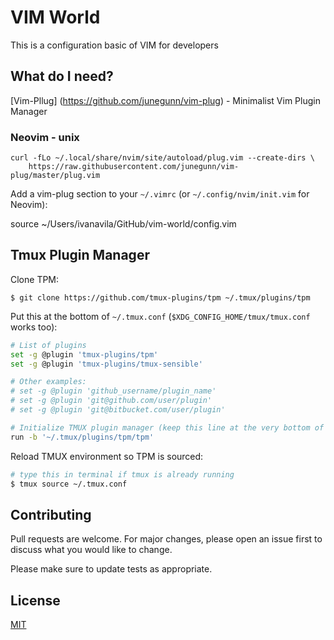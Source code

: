 # VIM World

This is a configuration basic of VIM for developers

## What do I need?

[Vim-Pllug] (https://github.com/junegunn/vim-plug) - Minimalist Vim Plugin Manager

### Neovim - unix

```
curl -fLo ~/.local/share/nvim/site/autoload/plug.vim --create-dirs \
    https://raw.githubusercontent.com/junegunn/vim-plug/master/plug.vim
```

Add a vim-plug section to your ` ~/.vimrc ` (or ` ~/.config/nvim/init.vim ` for Neovim):

source ~/Users/ivanavila/GitHub/vim-world/config.vim



## Tmux Plugin Manager

Clone TPM:

``` $ git clone https://github.com/tmux-plugins/tpm ~/.tmux/plugins/tpm ```

Put this at the bottom of `~/.tmux.conf` (`$XDG_CONFIG_HOME/tmux/tmux.conf`
works too):

```bash
# List of plugins
set -g @plugin 'tmux-plugins/tpm'
set -g @plugin 'tmux-plugins/tmux-sensible'

# Other examples:
# set -g @plugin 'github_username/plugin_name'
# set -g @plugin 'git@github.com/user/plugin'
# set -g @plugin 'git@bitbucket.com/user/plugin'

# Initialize TMUX plugin manager (keep this line at the very bottom of tmux.conf)
run -b '~/.tmux/plugins/tpm/tpm'
```

Reload TMUX environment so TPM is sourced:

```bash
# type this in terminal if tmux is already running
$ tmux source ~/.tmux.conf
```

## Contributing

Pull requests are welcome. For major changes, please open an issue first to discuss what you would like to change.

Please make sure to update tests as appropriate.

## License
[MIT](https://choosealicense.com/licenses/mit/)

